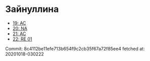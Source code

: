 # Зайнуллина
- [19: AC](19.md)
- [20: NA](20.md)
- [21: AC](21.md)
- [22: RE 01](22.md)

Commit: 8c4112be11efe713b654f9c2cb35f67a72f85ee4
 fetched at: 20201018-030222
